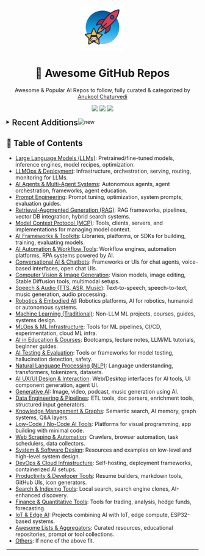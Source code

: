 <p align="center"><img src="assets/awesome-logo.png" width="120" alt="Awesome Repos"/></p>
<h1 align="center">🚀 Awesome GitHub Repos</h1>
<p align="center">Awesome & Popular AI Repos to follow, fully curated & categorized by <a href="https://github.com/anukchat">Anukool Chaturvedi</a></p>
<p align="center">
  <a href="https://github.com/anukchat/awesome-github-repos/stargazers"><img src="https://img.shields.io/github/stars/anukchat/awesome-github-repos?style=flat-square"></a>
  <a href="https://github.com/anukchat/awesome-github-repos/network/members"><img src="https://img.shields.io/github/forks/anukchat/awesome-github-repos?style=flat-square"></a>
  <a href="https://github.com/anukchat/awesome-github-repos/blob/main/LICENSE"><img src="https://img.shields.io/github/license/anukchat/awesome-github-repos?style=flat-square"></a>
  </p>

<details align="left">
<summary><span style='font-size:1.5em; font-weight:600; vertical-align:middle;'>Recent Additions</span><img src="https://github.com/Anmol-Baranwal/Cool-GIFs-For-GitHub/assets/74038190/9037a869-528d-44e2-acaa-288c260ec742" width="35" alt="new"/></summary>

<table align="center"><tr><td style="vertical-align:top; padding: 24px 36px; text-align:center;"><div align="left"><img src="https://github.com/Anmol-Baranwal/Cool-GIFs-For-GitHub/assets/74038190/9037a869-528d-44e2-acaa-288c260ec742" width="40" alt="new"/></div>
<div align="center">
  <img src="https://avatars.githubusercontent.com/u/116099862?v=4" width="32"/><br/>
  <strong><a href="https://github.com/kn1026/cc">kn1026/cc</a> </strong>
  <br/><br/>
  <em>claude code system prompt</em>
  <br/><br/>
  <span>
    <a href="https://github.com/kn1026/cc/stargazers"><img src="https://img.shields.io/github/stars/kn1026/cc?style=flat-square&labelColor=343b41"></a>
    <a href="https://github.com/kn1026/cc/network/members"><img src="https://img.shields.io/github/forks/kn1026/cc?style=flat-square&labelColor=343b41"></a>
  </span>
</div>

</td><td style="vertical-align:top; padding: 24px 36px; text-align:center;"><div align="left"><img src="https://github.com/Anmol-Baranwal/Cool-GIFs-For-GitHub/assets/74038190/9037a869-528d-44e2-acaa-288c260ec742" width="40" alt="new"/></div>
<div align="center">
  <img src="https://avatars.githubusercontent.com/u/204117714?v=4" width="32"/><br/>
  <strong><a href="https://github.com/MarkPDFdown/markpdfdown">MarkPDFdown/markpdfdown</a> 🔥</strong>
  <br/><br/>
  <em>A high-quality PDF to Markdown tool based on large language model visual recognition. 一款基于大模型视觉识别的高质量PDF转Markdown工具</em>
  <br/><br/>
  <span>
    <a href="https://github.com/MarkPDFdown/markpdfdown/stargazers"><img src="https://img.shields.io/github/stars/MarkPDFdown/markpdfdown?style=flat-square&labelColor=343b41"></a>
    <a href="https://github.com/MarkPDFdown/markpdfdown/network/members"><img src="https://img.shields.io/github/forks/MarkPDFdown/markpdfdown?style=flat-square&labelColor=343b41"></a>
  </span>
</div>

</td></tr><tr><td style="vertical-align:top; padding: 24px 36px; text-align:center;"><div align="left"><img src="https://github.com/Anmol-Baranwal/Cool-GIFs-For-GitHub/assets/74038190/9037a869-528d-44e2-acaa-288c260ec742" width="40" alt="new"/></div>
<div align="center">
  <img src="https://avatars.githubusercontent.com/u/18416694?v=4" width="32"/><br/>
  <strong><a href="https://github.com/zilliztech/deep-searcher">zilliztech/deep-searcher</a> 🔥🔥</strong>
  <br/><br/>
  <em>Open Source Deep Research Alternative to Reason and Search on Private Data. Written in Python.</em>
  <br/><br/>
  <span>
    <a href="https://github.com/zilliztech/deep-searcher/stargazers"><img src="https://img.shields.io/github/stars/zilliztech/deep-searcher?style=flat-square&labelColor=343b41"></a>
    <a href="https://github.com/zilliztech/deep-searcher/network/members"><img src="https://img.shields.io/github/forks/zilliztech/deep-searcher?style=flat-square&labelColor=343b41"></a>
  </span>
</div>

</td><td style="vertical-align:top; padding: 24px 36px; text-align:center;"><div align="left"><img src="https://github.com/Anmol-Baranwal/Cool-GIFs-For-GitHub/assets/74038190/9037a869-528d-44e2-acaa-288c260ec742" width="40" alt="new"/></div>
<div align="center">
  <img src="https://avatars.githubusercontent.com/u/129152888?v=4" width="32"/><br/>
  <strong><a href="https://github.com/MoonshotAI/Kimi-K2">MoonshotAI/Kimi-K2</a> 🔥🔥</strong>
  <br/><br/>
  <em>Kimi K2 is the large language model series developed by Moonshot AI team</em>
  <br/><br/>
  <span>
    <a href="https://github.com/MoonshotAI/Kimi-K2/stargazers"><img src="https://img.shields.io/github/stars/MoonshotAI/Kimi-K2?style=flat-square&labelColor=343b41"></a>
    <a href="https://github.com/MoonshotAI/Kimi-K2/network/members"><img src="https://img.shields.io/github/forks/MoonshotAI/Kimi-K2?style=flat-square&labelColor=343b41"></a>
  </span>
</div>

</td></tr><tr><td style="vertical-align:top; padding: 24px 36px; text-align:center;"><div align="left"><img src="https://github.com/Anmol-Baranwal/Cool-GIFs-For-GitHub/assets/74038190/9037a869-528d-44e2-acaa-288c260ec742" width="40" alt="new"/></div>
<div align="center">
  <img src="https://avatars.githubusercontent.com/u/152537519?v=4" width="32"/><br/>
  <strong><a href="https://github.com/superagent-ai/grok-cli">superagent-ai/grok-cli</a> 🔥</strong>
  <br/><br/>
  <em>An open-source AI agent that brings the power of Grok directly into your terminal.</em>
  <br/><br/>
  <span>
    <a href="https://github.com/superagent-ai/grok-cli/stargazers"><img src="https://img.shields.io/github/stars/superagent-ai/grok-cli?style=flat-square&labelColor=343b41"></a>
    <a href="https://github.com/superagent-ai/grok-cli/network/members"><img src="https://img.shields.io/github/forks/superagent-ai/grok-cli?style=flat-square&labelColor=343b41"></a>
  </span>
</div>

</td><td style="vertical-align:top; padding: 24px 36px; text-align:center;"><div align="left"><img src="https://github.com/Anmol-Baranwal/Cool-GIFs-For-GitHub/assets/74038190/9037a869-528d-44e2-acaa-288c260ec742" width="40" alt="new"/></div>
<div align="center">
  <img src="https://avatars.githubusercontent.com/u/10400064?v=4" width="32"/><br/>
  <strong><a href="https://github.com/mishushakov/llm-scraper">mishushakov/llm-scraper</a> 🔥🔥</strong>
  <br/><br/>
  <em>Turn any webpage into structured data using LLMs</em>
  <br/><br/>
  <span>
    <a href="https://github.com/mishushakov/llm-scraper/stargazers"><img src="https://img.shields.io/github/stars/mishushakov/llm-scraper?style=flat-square&labelColor=343b41"></a>
    <a href="https://github.com/mishushakov/llm-scraper/network/members"><img src="https://img.shields.io/github/forks/mishushakov/llm-scraper?style=flat-square&labelColor=343b41"></a>
  </span>
</div>

</td></tr><tr><td style="vertical-align:top; padding: 24px 36px; text-align:center;"><div align="left"><img src="https://github.com/Anmol-Baranwal/Cool-GIFs-For-GitHub/assets/74038190/9037a869-528d-44e2-acaa-288c260ec742" width="40" alt="new"/></div>
<div align="center">
  <img src="https://avatars.githubusercontent.com/u/97241560?v=4" width="32"/><br/>
  <strong><a href="https://github.com/tremorlabs/tremor">tremorlabs/tremor</a> 🔥</strong>
  <br/><br/>
  <em>Copy & Paste React components to build modern web applications. </em>
  <br/><br/>
  <span>
    <a href="https://github.com/tremorlabs/tremor/stargazers"><img src="https://img.shields.io/github/stars/tremorlabs/tremor?style=flat-square&labelColor=343b41"></a>
    <a href="https://github.com/tremorlabs/tremor/network/members"><img src="https://img.shields.io/github/forks/tremorlabs/tremor?style=flat-square&labelColor=343b41"></a>
  </span>
</div>

</td><td style="vertical-align:top; padding: 24px 36px; text-align:center;"><div align="left"><img src="https://github.com/Anmol-Baranwal/Cool-GIFs-For-GitHub/assets/74038190/9037a869-528d-44e2-acaa-288c260ec742" width="40" alt="new"/></div>
<div align="center">
  <img src="https://avatars.githubusercontent.com/u/201822503?v=4" width="32"/><br/>
  <strong><a href="https://github.com/Kilo-Org/kilocode">Kilo-Org/kilocode</a> 🔥🔥</strong>
  <br/><br/>
  <em>Open Source AI coding assistant for planning, building, and fixing code. We're a superset of Roo, Cline, and our own fea...</em>
  <br/><br/>
  <span>
    <a href="https://github.com/Kilo-Org/kilocode/stargazers"><img src="https://img.shields.io/github/stars/Kilo-Org/kilocode?style=flat-square&labelColor=343b41"></a>
    <a href="https://github.com/Kilo-Org/kilocode/network/members"><img src="https://img.shields.io/github/forks/Kilo-Org/kilocode?style=flat-square&labelColor=343b41"></a>
  </span>
</div>

</td></tr><tr><td style="vertical-align:top; padding: 24px 36px; text-align:center;"><div align="left"><img src="https://github.com/Anmol-Baranwal/Cool-GIFs-For-GitHub/assets/74038190/9037a869-528d-44e2-acaa-288c260ec742" width="40" alt="new"/></div>
<div align="center">
  <img src="https://avatars.githubusercontent.com/u/210160027?v=4" width="32"/><br/>
  <strong><a href="https://github.com/MemTensor/MemOS">MemTensor/MemOS</a> 🔥</strong>
  <br/><br/>
  <em>MemOS (Preview) | Intelligence Begins with Memory</em>
  <br/><br/>
  <span>
    <a href="https://github.com/MemTensor/MemOS/stargazers"><img src="https://img.shields.io/github/stars/MemTensor/MemOS?style=flat-square&labelColor=343b41"></a>
    <a href="https://github.com/MemTensor/MemOS/network/members"><img src="https://img.shields.io/github/forks/MemTensor/MemOS?style=flat-square&labelColor=343b41"></a>
  </span>
</div>

</td><td style="vertical-align:top; padding: 24px 36px; text-align:center;"><div align="left"><img src="https://github.com/Anmol-Baranwal/Cool-GIFs-For-GitHub/assets/74038190/9037a869-528d-44e2-acaa-288c260ec742" width="40" alt="new"/></div>
<div align="center">
  <img src="https://avatars.githubusercontent.com/u/2420543?v=4" width="32"/><br/>
  <strong><a href="https://github.com/mudler/LocalRecall">mudler/LocalRecall</a> </strong>
  <br/><br/>
  <em>:brain: 100% Local Memory layer and Knowledge base for agents with WebUI </em>
  <br/><br/>
  <span>
    <a href="https://github.com/mudler/LocalRecall/stargazers"><img src="https://img.shields.io/github/stars/mudler/LocalRecall?style=flat-square&labelColor=343b41"></a>
    <a href="https://github.com/mudler/LocalRecall/network/members"><img src="https://img.shields.io/github/forks/mudler/LocalRecall?style=flat-square&labelColor=343b41"></a>
  </span>
</div>

</td></tr></table>

</details>

## 📑 Table of Contents

- [Large Language Models (LLMs)](categories/large-language-models-llms.md): Pretrained/fine-tuned models, inference engines, model recipes, optimization.
- [LLMOps & Deployment](categories/llmops-deployment.md): Infrastructure, orchestration, serving, routing, monitoring for LLMs.
- [AI Agents & Multi-Agent Systems](categories/ai-agents-multi-agent-systems.md): Autonomous agents, agent orchestration, frameworks, agent education.
- [Prompt Engineering](categories/prompt-engineering.md): Prompt tuning, optimization, system prompts, evaluation guides.
- [Retrieval-Augmented Generation (RAG)](categories/retrieval-augmented-generation-rag.md): RAG frameworks, pipelines, vector DB integration, hybrid search systems.
- [Model Context Protocol (MCP)](categories/model-context-protocol-mcp.md): Tools, clients, servers, and implementations for managing model context.
- [AI Frameworks & Toolkits](categories/ai-frameworks-toolkits.md): Libraries, platforms, or SDKs for building, training, evaluating models.
- [AI Automation & Workflow Tools](categories/ai-automation-workflow-tools.md): Workflow engines, automation platforms, RPA systems powered by AI.
- [Conversational AI & Chatbots](categories/conversational-ai-chatbots.md): Frameworks or UIs for chat agents, voice-based interfaces, open chat UIs.
- [Computer Vision & Image Generation](categories/computer-vision-image-generation.md): Vision models, image editing, Stable Diffusion tools, multimodal setups.
- [Speech & Audio (TTS, ASR, Music)](categories/speech-audio-tts-asr-music.md): Text-to-speech, speech-to-text, music generation, audio processing.
- [Robotics & Embodied AI](categories/robotics-embodied-ai.md): Robotics platforms, AI for robotics, humanoid or autonomous systems.
- [Machine Learning (Traditional)](categories/machine-learning-traditional.md): Non-LLM ML projects, courses, guides, systems design.
- [MLOps & ML Infrastructure](categories/mlops-ml-infrastructure.md): Tools for ML pipelines, CI/CD, experimentation, cloud ML infra.
- [AI in Education & Courses](categories/ai-in-education-courses.md): Bootcamps, lecture notes, LLM/ML tutorials, beginner guides.
- [AI Testing & Evaluation](categories/ai-testing-evaluation.md): Tools or frameworks for model testing, hallucination detection, safety.
- [Natural Language Processing (NLP)](categories/natural-language-processing-nlp.md): Language understanding, transformers, tokenizers, datasets.
- [AI UX/UI Design & Interaction](categories/ai-ux-ui-design-interaction.md): Web/Desktop interfaces for AI tools, UI component generation, agent UI.
- [Generative AI](categories/generative-ai.md): Image, video, podcast, music generation using AI.
- [Data Engineering & Pipelines](categories/data-engineering-pipelines.md): ETL tools, doc parsers, enrichment tools, structured input generators.
- [Knowledge Management & Graphs](categories/knowledge-management-graphs.md): Semantic search, AI memory, graph systems, Q&A layers.
- [Low-Code / No-Code AI Tools](categories/low-code-no-code-ai-tools.md): Platforms for visual programming, app building with minimal code.
- [Web Scraping & Automation](categories/web-scraping-automation.md): Crawlers, browser automation, task schedulers, data collectors.
- [System & Software Design](categories/system-software-design.md): Resources and examples on low-level and high-level system design.
- [DevOps & Cloud Infrastructure](categories/devops-cloud-infrastructure.md): Self-hosting, deployment frameworks, containerized AI setups.
- [Productivity & Developer Tools](categories/productivity-developer-tools.md): Resume builders, markdown tools, GitHub UIs, icon generators.
- [Search & Indexing Tools](categories/search-indexing-tools.md): Local search, search engine clones, AI-enhanced discovery.
- [Finance & Quantitative Tools](categories/finance-quantitative-tools.md): Tools for trading, analysis, hedge funds, forecasting.
- [IoT & Edge AI](categories/iot-edge-ai.md): Projects combining AI with IoT, edge compute, ESP32-based systems.
- [Awesome Lists & Aggregators](categories/awesome-lists-aggregators.md): Curated resources, educational repositories, prompt or tool collections.
- [Others](categories/others.md): If none of the above fit.

---

